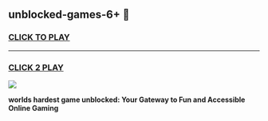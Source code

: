 
## unblocked-games-6+ 👋
<h3>
<a href="https://premium.freeplayer.one?title=unblocked-games-6+&ref=14F">CLICK TO PLAY</a></h3>
<hr>

<h3>
<a href="https://premium.freeplayer.one?title=unblocked-games-6+&ref=14F">CLICK 2 PLAY</a>
  
</h3>

<a href="https://premium.freeplayer.one?title=unblocked-games-6+&ref=12F/"><img src="https://clearcache.store/games.png"></a>


**worlds hardest game unblocked: Your Gateway to Fun and Accessible Online Gaming**
